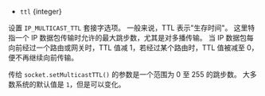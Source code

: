 <!-- YAML
added: v0.3.8
-->

* `ttl` {integer}

设置 `IP_MULTICAST_TTL` 套接字选项。
一般来说，TTL 表示"生存时间"。
这里特指一个 IP 数据包传输时允许的最大跳步数，尤其是对多播传输。
当 IP 数据包每向前经过一个路由或网关时，TTL 值减 1，若经过某个路由时，TTL 值被减至 0，便不再继续向前传输。

传给 `socket.setMulticastTTL()` 的参数是一个范围为 0 至 255 的跳步数。
大多数系统的默认值是 `1`，但是可以变化。

